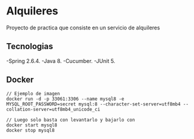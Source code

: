 # Alquileres
Proyecto de practica que consiste en un servicio de alquileres

## Tecnologias
-Spring 2.6.4.
-Java 8.
-Cucumber.
-JUnit 5.

## Docker
```
// Ejemplo de imagen
docker run -d -p 33061:3306 --name mysql8 -e MYSQL_ROOT_PASSWORD=secret mysql:8 --character-set-server=utf8mb4 --collation-server=utf8mb4_unicode_ci
  
// Luego solo basta con levantarlo y bajarlo con
docker start mysql8
docker stop mysql8
```
